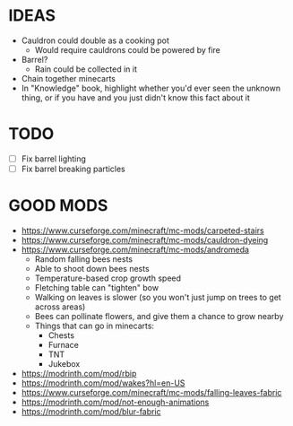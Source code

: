 # IDEAS

- Cauldron could double as a cooking pot
    - Would require cauldrons could be powered by fire
- Barrel?
    - Rain could be collected in it
- Chain together minecarts
- In "Knowledge" book, highlight whether you'd ever seen the unknown thing, or if you have and you just didn't know this fact about it

# TODO

- [ ] Fix barrel lighting
- [ ] Fix barrel breaking particles

# GOOD MODS

- https://www.curseforge.com/minecraft/mc-mods/carpeted-stairs
- https://www.curseforge.com/minecraft/mc-mods/cauldron-dyeing
- https://www.curseforge.com/minecraft/mc-mods/andromeda
    - Random falling bees nests
    - Able to shoot down bees nests
    - Temperature-based crop growth speed
    - Fletching table can "tighten" bow
    - Walking on leaves is slower (so you won't just jump on trees to get across areas)
    - Bees can pollinate flowers, and give them a chance to grow nearby
    - Things that can go in minecarts:
        - Chests
        - Furnace
        - TNT
        - Jukebox
- https://modrinth.com/mod/rbip
- https://modrinth.com/mod/wakes?hl=en-US
- https://www.curseforge.com/minecraft/mc-mods/falling-leaves-fabric
- https://modrinth.com/mod/not-enough-animations
- https://modrinth.com/mod/blur-fabric

